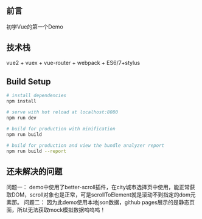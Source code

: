 ## 前言

初学Vue的第一个Demo
## 技术栈


vue2 + vuex + vue-router + webpack + ES6/7+stylus
## Build Setup
``` bash
# install dependencies
npm install

# serve with hot reload at localhost:8080
npm run dev

# build for production with minification
npm run build

# build for production and view the bundle analyzer report
npm run build --report
```


## 还未解决的问题
问题一：
demo中使用了better-scroll插件，在city城市选择页中使用，能正常获取DOM，scroll对象也是正常，可是scrollToElement就是滚动不到指定的dom元素那。
问题二：
因为此demo使用本地json数据，github pages展示的是静态页面，所以无法获取mock模拟数据呜呜呜！
